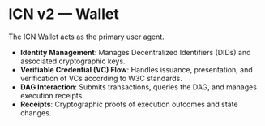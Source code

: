 # ICN v2 — Wallet

The ICN Wallet acts as the primary user agent.

- **Identity Management**: Manages Decentralized Identifiers (DIDs) and associated cryptographic keys.
- **Verifiable Credential (VC) Flow**: Handles issuance, presentation, and verification of VCs according to W3C standards.
- **DAG Interaction**: Submits transactions, queries the DAG, and manages execution receipts.
- **Receipts**: Cryptographic proofs of execution outcomes and state changes. 